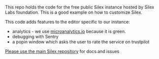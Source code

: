 
This repo holds the code for the free public Silex instance hosted by Silex Labs foundation. This is a good example on how to customize Silex.

This code adds features to the editor specific to our instance:

* analytics - we use [microanalytics.io](https://microanalytics.io/) because it is green.
* debugging with Sentry
* a popin window which asks the user to rate the service on trustpilot

[Please use the main Silex repository](https://github.com/silexlabs/Silex/) for docs and issues
